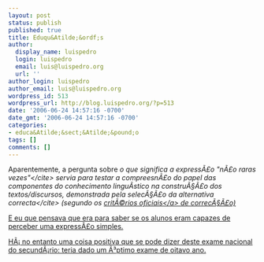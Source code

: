 ```yaml
---
layout: post
status: publish
published: true
title: Eduqu&Atilde;&ordf;s
author:
  display_name: luispedro
  login: luispedro
  email: luis@luispedro.org
  url: ''
author_login: luispedro
author_email: luis@luispedro.org
wordpress_id: 513
wordpress_url: http://blog.luispedro.org/?p=513
date: '2006-06-24 14:57:16 -0700'
date_gmt: '2006-06-24 14:57:16 -0700'
categories:
- educa&Atilde;&sect;&Atilde;&pound;o
tags: []
comments: []
---
```

<p>Aparentemente, a pergunta sobre <cite>o que significa a express&Atilde;&pound;o "n&Atilde;&pound;o raras vezes"<&#47;cite> servia para testar a <cite>compreesn&Atilde;&pound;o do papel das componentes do conhecimento lingu&Atilde;&shy;stico na constru&Atilde;&sect;&Atilde;&pound;o dos textos&#47;discursos, demonstrada pela selec&Atilde;&sect;&Atilde;&pound;o da alternativa correcta<&#47;cite> (segundo os <a href="http:&#47;&#47;www.exames.org&#47;enes&#47;2006&#47;1&#47;639.pdf">crit&Atilde;&copy;rios oficiais<&#47;a> de correc&Atilde;&sect;&Atilde;&pound;o)</p>
<p>E eu que pensava que era para saber se os alunos eram capazes de perceber uma express&Atilde;&pound;o simples.</p>
<p>H&Atilde;&iexcl; no entanto uma coisa positiva que se pode dizer deste exame nacional do secund&Atilde;&iexcl;rio: teria dado um &Atilde;&sup3;ptimo exame de oitavo ano.</p>
